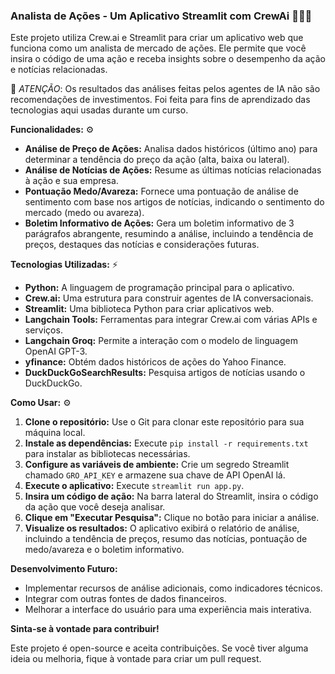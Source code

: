 ### **Analista de Ações - Um Aplicativo Streamlit com CrewAi** 🎫🧐🤖

Este projeto utiliza Crew.ai e Streamlit para criar um aplicativo web que funciona como um analista de mercado de ações. Ele permite que você insira o código de uma ação e receba insights sobre o desempenho da ação e notícias relacionadas.

🚨 *ATENÇÃO*: Os resultados das análises feitas pelos agentes de IA não são recomendações de investimentos. Foi feita para fins de aprendizado das tecnologias aqui usadas durante um curso.

**Funcionalidades:** ⚙️

* **Análise de Preço de Ações:** Analisa dados históricos (último ano) para determinar a tendência do preço da ação (alta, baixa ou lateral).
* **Análise de Notícias de Ações:** Resume as últimas notícias relacionadas à ação e sua empresa.
* **Pontuação Medo/Avareza:** Fornece uma pontuação de análise de sentimento com base nos artigos de notícias, indicando o sentimento do mercado (medo ou avareza).
* **Boletim Informativo de Ações:** Gera um boletim informativo de 3 parágrafos abrangente, resumindo a análise, incluindo a tendência de preços, destaques das notícias e considerações futuras.

**Tecnologias Utilizadas:** ⚡

* **Python:** A linguagem de programação principal para o aplicativo.
* **Crew.ai:** Uma estrutura para construir agentes de IA conversacionais.
* **Streamlit:** Uma biblioteca Python para criar aplicativos web.
* **Langchain Tools:** Ferramentas para integrar Crew.ai com várias APIs e serviços.
* **Langchain Groq:** Permite a interação com o modelo de linguagem OpenAI GPT-3.
* **yfinance:** Obtém dados históricos de ações do Yahoo Finance.
* **DuckDuckGoSearchResults:** Pesquisa artigos de notícias usando o DuckDuckGo.

**Como Usar:** ⚙️

1. **Clone o repositório:** Use o Git para clonar este repositório para sua máquina local.
2. **Instale as dependências:** Execute `pip install -r requirements.txt` para instalar as bibliotecas necessárias.
3. **Configure as variáveis de ambiente:** Crie um segredo Streamlit chamado `GRO_API_KEY` e armazene sua chave de API OpenAI lá.
4. **Execute o aplicativo:** Execute `streamlit run app.py`.
5. **Insira um código de ação:** Na barra lateral do Streamlit, insira o código da ação que você deseja analisar.
6. **Clique em "Executar Pesquisa":** Clique no botão para iniciar a análise.
7. **Visualize os resultados:** O aplicativo exibirá o relatório de análise, incluindo a tendência de preços, resumo das notícias, pontuação de medo/avareza e o boletim informativo.

**Desenvolvimento Futuro:**

* Implementar recursos de análise adicionais, como indicadores técnicos.
* Integrar com outras fontes de dados financeiros.
* Melhorar a interface do usuário para uma experiência mais interativa.

**Sinta-se à vontade para contribuir!**

Este projeto é open-source e aceita contribuições. Se você tiver alguma ideia ou melhoria, fique à vontade para criar um pull request.
